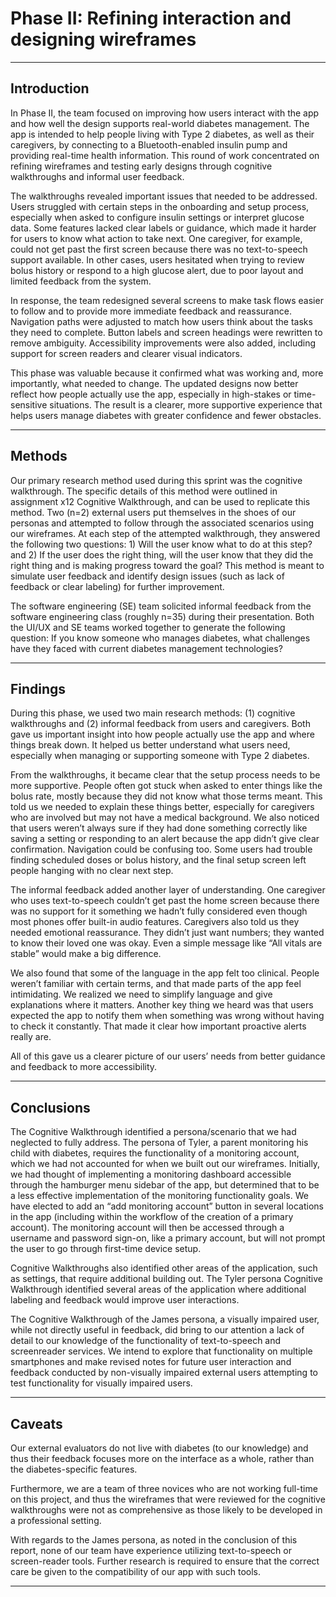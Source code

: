 # Phase II: Refining interaction and designing wireframes

---

## Introduction
In Phase II, the team focused on improving how users interact with the app and how well the design supports real-world diabetes management. The app is intended to help people living with Type 2 diabetes, as well as their caregivers, by connecting to a Bluetooth-enabled insulin pump and providing real-time health information. This round of work concentrated on refining wireframes and testing early designs through cognitive walkthroughs and informal user feedback.

The walkthroughs revealed important issues that needed to be addressed. Users struggled with certain steps in the onboarding and setup process, especially when asked to configure insulin settings or interpret glucose data. Some features lacked clear labels or guidance, which made it harder for users to know what action to take next. One caregiver, for example, could not get past the first screen because there was no text-to-speech support available. In other cases, users hesitated when trying to review bolus history or respond to a high glucose alert, due to poor layout and limited feedback from the system.

In response, the team redesigned several screens to make task flows easier to follow and to provide more immediate feedback and reassurance. Navigation paths were adjusted to match how users think about the tasks they need to complete. Button labels and screen headings were rewritten to remove ambiguity. Accessibility improvements were also added, including support for screen readers and clearer visual indicators.

This phase was valuable because it confirmed what was working and, more importantly, what needed to change. The updated designs now better reflect how people actually use the app, especially in high-stakes or time-sensitive situations. The result is a clearer, more supportive experience that helps users manage diabetes with greater confidence and fewer obstacles.

---

## Methods

Our primary research method used during this sprint was the cognitive walkthrough. The specific details of this method were outlined in assignment x12 Cognitive Walkthrough, and can be used to replicate this method. Two (n=2) external users put themselves in the shoes of our personas and attempted to follow through the associated scenarios using our wireframes. At each step of the attempted walkthrough, they answered the following two questions: 1) Will the user know what to do at this step? and 2) If the user does the right thing, will the user know that they did the right thing and is making progress toward the goal? This method is meant to simulate user feedback and identify design issues (such as lack of feedback or clear labeling) for further improvement.

The software engineering (SE) team solicited informal feedback from the software engineering class (roughly n=35) during their presentation. Both the UI/UX and SE teams worked together to generate the following question: If you know someone who manages diabetes, what challenges have they faced with current diabetes management technologies?

---

## Findings

During this phase, we used two main research methods: (1) cognitive walkthroughs and (2) informal feedback from users and caregivers. Both gave us important insight into how people actually use the app and where things break down. It helped us better understand what users need, especially when managing or supporting someone with Type 2 diabetes.

From the walkthroughs, it became clear that the setup process needs to be more supportive. People often got stuck when asked to enter things like the bolus rate, mostly because they did not know what those terms meant. This told us we needed to explain these things better, especially for caregivers who are involved but may not have a medical background. We also noticed that users weren’t always sure if they had done something correctly like saving a setting or responding to an alert because the app didn’t give clear confirmation. Navigation could be confusing too. Some users had trouble finding scheduled doses or bolus history, and the final setup screen left people hanging with no clear next step.

The informal feedback added another layer of understanding. One caregiver who uses text-to-speech couldn’t get past the home screen because there was no support for it something we hadn’t fully considered even though most phones offer built-in audio features. Caregivers also told us they needed emotional reassurance. They didn’t just want numbers; they wanted to know their loved one was okay. Even a simple message like “All vitals are stable” would make a big difference.

We also found that some of the language in the app felt too clinical. People weren’t familiar with certain terms, and that made parts of the app feel intimidating. We realized we need to simplify language and give explanations where it matters. Another key thing we heard was that users expected the app to notify them when something was wrong without having to check it constantly. That made it clear how important proactive alerts really are.

All of this gave us a clearer picture of our users’ needs from better guidance and feedback to more accessibility.

---

## Conclusions

The Cognitive Walkthrough identified a persona/scenario that we had neglected to fully address. The persona of Tyler, a parent monitoring his child with diabetes, requires the functionality of a monitoring account, which we had not accounted for when we built out our wireframes. Initially, we had thought of implementing a monitoring dashboard accessible through the hamburger menu sidebar of the app, but determined that to be a less effective implementation of the monitoring functionality goals. We have elected to add an “add monitoring account” button in several locations in the app (including within the workflow of the creation of a primary account). The monitoring account will then be accessed through a username and password sign-on, like a primary account, but will not prompt the user to go through first-time device setup.

Cognitive Walkthroughs also identified other areas of the application, such as settings, that require additional building out. The Tyler persona Cognitive Walkthrough identified several areas of the application where additional labeling and feedback would improve user interactions.

The Cognitive Walkthrough of the James persona, a visually impaired user, while not directly useful in feedback, did bring to our attention a lack of detail to our knowledge of the functionality of text-to-speech and screenreader services. We intend to explore that functionality on multiple smartphones and make revised notes for future user interaction and feedback conducted by non-visually impaired external users attempting to test functionality for visually impaired users.

---

## Caveats

Our external evaluators do not live with diabetes (to our knowledge) and thus their feedback focuses more on the interface as a whole, rather than the diabetes-specific features.

Furthermore, we are a team of three novices who are not working full-time on this project, and thus the wireframes that were reviewed for the cognitive walkthroughs were not as comprehensive as those likely to be developed in a professional setting.

With regards to the James persona, as noted in the conclusion of this report, none of our team have experience utilizing text-to-speech or screen-reader tools. Further research is required to ensure that the correct care be given to the compatibility of our app with such tools.

---
